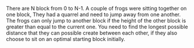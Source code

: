 There are N block from 0 to N-1. A couple of frogs were sitting together on one block, They had a quarrel and need to jump away from one another. The frogs can only jump to another block if the height of the other block is greater than equal to the current one. You need to find the longest possible distance that they can possible create between each other, if they also choose to sit on an optimal starting block initially.
